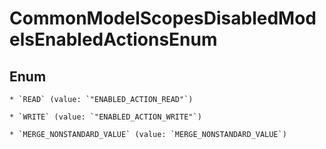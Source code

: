 
# CommonModelScopesDisabledModelsEnabledActionsEnum

## Enum


    * `READ` (value: `"ENABLED_ACTION_READ"`)

    * `WRITE` (value: `"ENABLED_ACTION_WRITE"`)

    * `MERGE_NONSTANDARD_VALUE` (value: `MERGE_NONSTANDARD_VALUE`)


